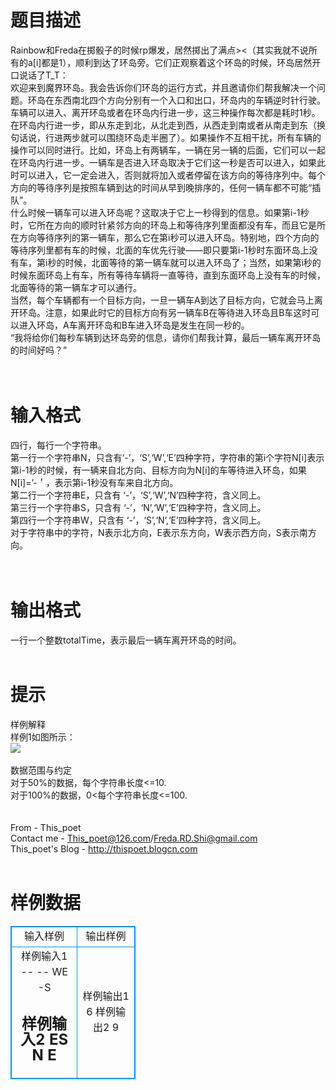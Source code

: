# 

 
 # 题目描述 
Rainbow和Freda在掷骰子的时候rp爆发，居然掷出了满点&gt;&lt;（其实我就不说所有的a[i]都是1），顺利到达了环岛旁。它们正观察着这个环岛的时候，环岛居然开口说话了T_T：<br>欢迎来到魔界环岛。我会告诉你们环岛的运行方式，并且邀请你们帮我解决一个问题。环岛在东西南北四个方向分别有一个入口和出口，环岛内的车辆逆时针行驶。车辆可以进入、离开环岛或者在环岛内行进一步，这三种操作每次都是耗时1秒。在环岛内行进一步，即从东走到北，从北走到西，从西走到南或者从南走到东（换句话说，行进两步就可以围绕环岛走半圈了）。如果操作不互相干扰，所有车辆的操作可以同时进行。比如，环岛上有两辆车，一辆在另一辆的后面，它们可以一起在环岛内行进一步。一辆车是否进入环岛取决于它们这一秒是否可以进入，如果此时可以进入，它一定会进入，否则就将加入或者停留在该方向的等待序列中。每个方向的等待序列是按照车辆到达的时间从早到晚排序的，任何一辆车都不可能“插队”。<br>什么时候一辆车可以进入环岛呢？这取决于它上一秒得到的信息。如果第i-1秒时，它所在方向的顺时针紧邻方向的环岛上和等待序列里面都没有车，而且它是所在方向等待序列的第一辆车，那么它在第i秒可以进入环岛。特别地，四个方向的等待序列里都有车的时候，北面的车优先行驶——即只要第i-1秒时东面环岛上没有车，第i秒的时候，北面等待的第一辆车就可以进入环岛了；当然，如果第i秒的时候东面环岛上有车，所有等待车辆将一直等待，直到东面环岛上没有车的时候，北面等待的第一辆车才可以通行。<br>当然，每个车辆都有一个目标方向，一旦一辆车A到达了目标方向，它就会马上离开环岛。注意，如果此时它的目标方向有另一辆车B在等待进入环岛且B车这时可以进入环岛，A车离开环岛和B车进入环岛是发生在同一秒的。<br>“我将给你们每秒车辆到达环岛旁的信息，请你们帮我计算，最后一辆车离开环岛的时间好吗？”<br><br><br> 

 
 # 输入格式 
四行，每行一个字符串。<br>第一行一个字符串N，只含有‘-’，‘S’,‘W’,‘E’四种字符，字符串的第i个字符N[i]表示第i-1秒的时候，有一辆来自北方向、目标方向为N[i]的车等待进入环岛，如果N[i]=’-＇，表示第i-1秒没有车来自北方向。<br>第二行一个字符串E，只含有&nbsp;‘-’，‘S’,‘W’,‘N’四种字符，含义同上。<br>第三行一个字符串S，只含有&nbsp;‘-’，‘N’,‘W’,‘E’四种字符，含义同上。<br>第四行一个字符串W，只含有&nbsp;‘-’，‘S’,‘N’,‘E’四种字符，含义同上。<br>对于字符串中的字符，N表示北方向，E表示东方向，W表示西方向，S表示南方向。<br><br><br> 

 
 # 输出格式 
一行一个整数totalTime，表示最后一辆车离开环岛的时间。<br><br> 

 
 # 提示 
样例解释<br>样例1如图所示：<br><img src="/source/joyoi/tyvj-2047/img/aHR0cDovL3d3dy5qb3lvaS5jbi9wcm9ibGVtL3R5dmotMjA0Ny9odHRwOi8vZmlsZS0wNC5ibG9nY24uY29tL3dwMDQvTTAwLzA2LzgyL3dLZ0tERkNSM0RrQUFBQUFBQUFUR0R6YmNtNDcxNC5naWY=.gif" border=0 align=middle><br><br>数据范围与约定<br>对于50%的数据，每个字符串长度&lt;=10.<br>对于100%的数据，0&lt;每个字符串长度&lt;=100.<br><br><br>From&nbsp;-&nbsp;This_poet<br>Contact&nbsp;me&nbsp;-&nbsp;This_poet@126.com/Freda.RD.Shi@gmail.com<br>This_poet's&nbsp;Blog&nbsp;-&nbsp;http://thispoet.blogcn.com<br><br> 
# 样例数据
<style>
        table,table tr th, table tr td { border:1px solid #0094ff; }
        table { width: 200px; min-height: 25px; line-height: 25px; text-align: center; border-collapse: collapse;}   
    </style>
<table>
	<tr>
		<td>输入样例</td>
		<td>输出样例</td>
	</tr>
<tr><td>样例输入1
--
--
WE
-S

样例输入2
ES
N
E
--


</td><td>样例输出1
6
样例输出2
9


</td></tr></table>
